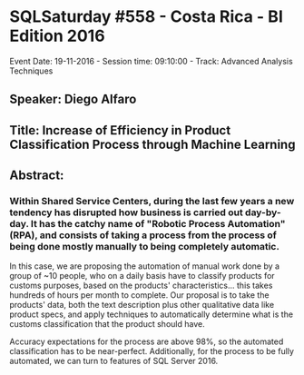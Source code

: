 # SQLSaturday #558 - Costa Rica - BI Edition 2016
Event Date: 19-11-2016 - Session time: 09:10:00 - Track: Advanced Analysis Techniques
## Speaker: Diego Alfaro
## Title: Increase of Efficiency in Product Classification Process through Machine Learning
## Abstract:
### Within Shared Service Centers, during the last few years a new tendency has disrupted how business is carried out day-by-day. It has the catchy name of "Robotic Process Automation" (RPA), and consists of taking a process from the process of being done mostly manually to being completely automatic. 

In this case, we are proposing the automation of manual work done by a group of ~10 people, who on a daily basis have to classify products for customs purposes, based on the products' characteristics... this takes hundreds of hours per month to complete. Our proposal is to take the products' data, both the text description plus other qualitative data like product specs, and apply techniques to automatically determine what is the customs classification that the product should have.

Accuracy expectations for the process are above 98%, so the automated classification has to be near-perfect. Additionally, for the process to be fully automated, we can turn to features of SQL Server 2016.
